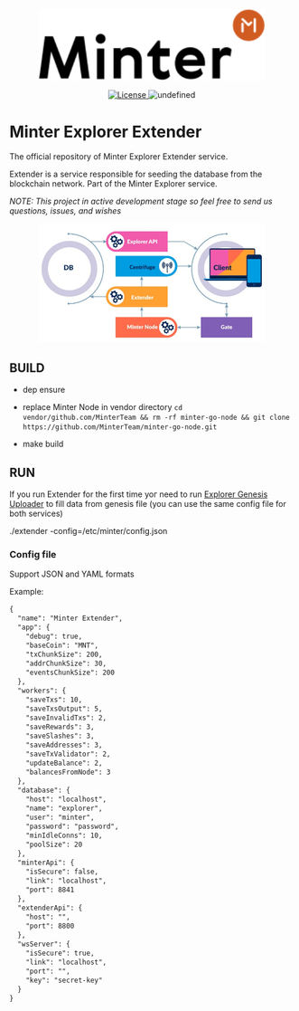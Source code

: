<p align="center" background="black"><img src="minter-logo.svg" width="400"></p>

<p align="center" style="text-align: center;">
    <a href="https://github.com/MinterTeam/minter-explorer-extender/blob/master/LICENSE">
        <img src="https://img.shields.io/packagist/l/doctrine/orm.svg" alt="License">
    </a>
    <img alt="undefined" src="https://img.shields.io/github/last-commit/MinterTeam/minter-explorer-extender.svg">
</p>

# Minter Explorer Extender

The official repository of Minter Explorer Extender service.

Extender is a service responsible for seeding the database from the blockchain network. Part of the Minter Explorer service.

_NOTE: This project in active development stage so feel free to send us questions, issues, and wishes_

<p align="center" background="black"><img src="minter-explorer.jpeg" width="400"></p>

## BUILD

- dep ensure

- replace Minter Node in vendor directory ```cd vendor/github.com/MinterTeam && rm -rf minter-go-node && git clone https://github.com/MinterTeam/minter-go-node.git```

- make build

## RUN

If you run Extender for the first time yoг need to run  [Explorer Genesis Uploader](https://github.com/MinterTeam/explorer-genesis-uploader)
to fill data from genesis file (you can use the same config file for both services)

./extender -config=/etc/minter/config.json

### Config file

Support JSON and YAML formats 

Example:

```
{
  "name": "Minter Extender",
  "app": {
    "debug": true,
    "baseCoin": "MNT",
    "txChunkSize": 200,
    "addrChunkSize": 30,
    "eventsChunkSize": 200
  },
  "workers": {
    "saveTxs": 10,
    "saveTxsOutput": 5,
    "saveInvalidTxs": 2,
    "saveRewards": 3,
    "saveSlashes": 3,
    "saveAddresses": 3,
    "saveTxValidator": 2,
    "updateBalance": 2,
    "balancesFromNode": 3
  },
  "database": {
    "host": "localhost",
    "name": "explorer",
    "user": "minter",
    "password": "password",
    "minIdleConns": 10,
    "poolSize": 20
  },
  "minterApi": {
    "isSecure": false,
    "link": "localhost",
    "port": 8841
  },
  "extenderApi": {
    "host": "",
    "port": 8800
  },
  "wsServer": {
    "isSecure": true,
    "link": "localhost",
    "port": "",
    "key": "secret-key"
  }
}
```
